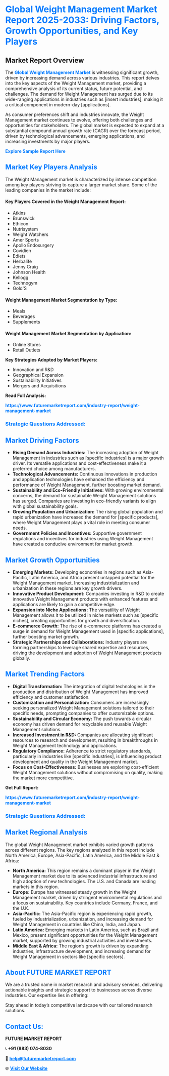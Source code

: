 <h1 style="color: #007BFF;">Global Weight Management Market Report 2025-2033: Driving Factors, Growth Opportunities, and Key Players</h1>

<section id="overview">
<h2>Market Report Overview</h2>
<p>The <a href="https://www.futuremarketreport.com/industry-report/weight-management-market" style="color: #007BFF; text-decoration: none;"><strong>Global Weight Management Market</strong></a> is witnessing significant growth, driven by increasing demand across various industries. This report delves into the key aspects of the Weight Management market, providing a comprehensive analysis of its current status, future potential, and challenges. The demand for Weight Management has surged due to its wide-ranging applications in industries such as [insert industries], making it a critical component in modern-day [applications].</p>
<p>As consumer preferences shift and industries innovate, the Weight Management market continues to evolve, offering both challenges and opportunities for stakeholders. The global market is expected to expand at a substantial compound annual growth rate (CAGR) over the forecast period, driven by technological advancements, emerging applications, and increasing investments by major players.</p>
</section>

<section id="overview">
<p><a href="https://www.futuremarketreport.com/request-sample/reportId=27610" style="color: #007BFF; text-decoration: none;"><strong>Explore Sample Report Here</strong></a></p>
</section>

<section id="key-players">
<h2 style="color: #007BFF;">Market Key Players Analysis</h2>
<p>The Weight Management market is characterized by intense competition among key players striving to capture a larger market share. Some of the leading companies in the market include:</p>
<h4>Key Players Covered in the Weight Management Report:</h4>
<ul><li>Atkins</li><li>Brunswick</li><li>Ethicon</li><li>Nutrisystem</li><li>Weight Watchers</li><li>Amer Sports</li><li>Apollo Endosurgery</li><li>Covidien</li><li>Ediets</li><li>Herbalife</li><li>Jenny Craig</li><li>Johnson Health</li><li>Kellogg</li><li>Technogym</li><li>Gold&#039;S</li></ul>
<h4>Weight Management Market Segmentation by Type:</h4>
<ul><li>Meals</li><li>Beverages</li><li>Supplements</li></ul>

<h4>Weight Management Market Segmentation by Application:</h4>
<ul><li>Online Stores</li><li>Retail Outlets</li></ul>
<p><strong>Key Strategies Adopted by Market Players:</strong></p>
<ul>
<li>Innovation and R&D</li>
<li>Geographical Expansion</li>
<li>Sustainability Initiatives</li>
<li>Mergers and Acquisitions</li>
</ul>
</section>

<section>
<p><strong>Read Full Analysis: </strong></p><a href="https://www.futuremarketreport.com/industry-report/weight-management-market" style="color: #007BFF; text-decoration: none;"><strong>https://www.futuremarketreport.com/industry-report/weight-management-market</strong></a>
<h3 style="color: #007BFF;">Strategic Questions Addressed:</h3>
</section>

<section id="driving-factors">
<h2 style="color: #007BFF;">Market Driving Factors</h2>
<ul>
<li><strong>Rising Demand Across Industries:</strong> The increasing adoption of Weight Management in industries such as [specific industries] is a major growth driver. Its versatile applications and cost-effectiveness make it a preferred choice among manufacturers.</li>
<li><strong>Technological Advancements:</strong> Continuous innovations in production and application technologies have enhanced the efficiency and performance of Weight Management, further boosting market demand.</li>
<li><strong>Sustainability and Eco-Friendly Initiatives:</strong> With growing environmental concerns, the demand for sustainable Weight Management solutions has surged. Companies are investing in eco-friendly variants to align with global sustainability goals.</li>
<li><strong>Growing Population and Urbanization:</strong> The rising global population and rapid urbanization have increased the demand for [specific products], where Weight Management plays a vital role in meeting consumer needs.</li>
<li><strong>Government Policies and Incentives:</strong> Supportive government regulations and incentives for industries using Weight Management have created a conducive environment for market growth.</li>
</ul>
</section>

<section id="growth-opportunities">
<h2 style="color: #007BFF;">Market Growth Opportunities</h2>
<ul>
<li><strong>Emerging Markets:</strong> Developing economies in regions such as Asia-Pacific, Latin America, and Africa present untapped potential for the Weight Management market. Increasing industrialization and urbanization in these regions are key growth drivers.</li>
<li><strong>Innovative Product Development:</strong> Companies investing in R&D to create innovative Weight Management products with enhanced features and applications are likely to gain a competitive edge.</li>
<li><strong>Expansion into Niche Applications:</strong> The versatility of Weight Management allows it to be utilized in niche markets such as [specific niches], creating opportunities for growth and diversification.</li>
<li><strong>E-commerce Growth:</strong> The rise of e-commerce platforms has created a surge in demand for Weight Management used in [specific applications], further boosting market growth.</li>
<li><strong>Strategic Partnerships and Collaborations:</strong> Industry players are forming partnerships to leverage shared expertise and resources, driving the development and adoption of Weight Management products globally.</li>
</ul>
</section>

<section id="trending-factors">
<h2 style="color: #007BFF;">Market Trending Factors</h2>
<ul>
<li><strong>Digital Transformation:</strong> The integration of digital technologies in the production and distribution of Weight Management has improved efficiency and customer satisfaction.</li>
<li><strong>Customization and Personalization:</strong> Consumers are increasingly seeking personalized Weight Management solutions tailored to their specific needs, prompting companies to offer customizable options.</li>
<li><strong>Sustainability and Circular Economy:</strong> The push towards a circular economy has driven demand for recyclable and reusable Weight Management solutions.</li>
<li><strong>Increased Investment in R&D:</strong> Companies are allocating significant resources to research and development, resulting in breakthroughs in Weight Management technology and applications.</li>
<li><strong>Regulatory Compliance:</strong> Adherence to strict regulatory standards, particularly in industries like [specific industries], is influencing product development and quality in the Weight Management market.</li>
<li><strong>Focus on Cost-Effectiveness:</strong> Businesses are exploring cost-efficient Weight Management solutions without compromising on quality, making the market more competitive.</li>
</ul>
</section>

<section>
<p><strong>Get Full Report: </strong></p><a href="https://www.futuremarketreport.com/industry-report/weight-management-market" style="color: #007BFF; text-decoration: none;"><strong>https://www.futuremarketreport.com/industry-report/weight-management-market</strong></a>
<h3 style="color: #007BFF;">Strategic Questions Addressed:</h3>
</section>


<section id="regional-analysis">
<h2 style="color: #007BFF;">Market Regional Analysis</h2>
<p>The global Weight Management market exhibits varied growth patterns across different regions. The key regions analyzed in this report include North America, Europe, Asia-Pacific, Latin America, and the Middle East & Africa:</p>
<ul>
<li><strong>North America:</strong> This region remains a dominant player in the Weight Management market due to its advanced industrial infrastructure and high adoption of new technologies. The U.S. and Canada are leading markets in this region.</li>
<li><strong>Europe:</strong> Europe has witnessed steady growth in the Weight Management market, driven by stringent environmental regulations and a focus on sustainability. Key countries include Germany, France, and the U.K.</li>
<li><strong>Asia-Pacific:</strong> The Asia-Pacific region is experiencing rapid growth, fueled by industrialization, urbanization, and increasing demand for Weight Management in countries like China, India, and Japan.</li>
<li><strong>Latin America:</strong> Emerging markets in Latin America, such as Brazil and Mexico, present significant opportunities for the Weight Management market, supported by growing industrial activities and investments.</li>
<li><strong>Middle East & Africa:</strong> The region’s growth is driven by expanding industries, infrastructure development, and increasing demand for Weight Management in sectors like [specific sectors].</li>
</ul>
</section>

<footer>
<h2 style="color: #007BFF;">About FUTURE MARKET REPORT</h2>
<p>We are a trusted name in market research and advisory services, delivering actionable insights and strategic support to businesses across diverse industries. Our expertise lies in offering:</p>

<p>Stay ahead in today’s competitive landscape with our tailored research solutions.</p>

<h2 style="color: #007BFF;">Contact Us:</h2>
<p><strong>FUTURE MARKET REPORT</strong></p>
<p>📞 <strong>+91 (883) 074-8030</strong></p>
<p>📧 <strong><a href="mailto:help@futuremarketreport.com" style="color: #007BFF;">help@futuremarketreport.com</a></strong></p>
<p>🌐 <strong><a href="https://www.futuremarketreport.com/" style="color: #007BFF;">Visit Our Website</a></strong></p>
</footer>
